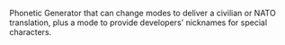 Phonetic Generator that can change modes to deliver a civilian or NATO translation, plus a mode to provide developers' nicknames for special characters.
